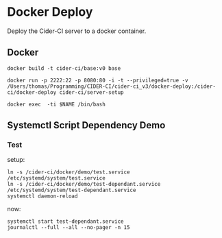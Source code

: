 # Docker Deploy

Deploy the Cider-CI server to a docker container.

## Docker



    docker build -t cider-ci/base:v0 base

    docker run -p 2222:22 -p 8080:80 -i -t --privileged=true -v /Users/thomas/Programming/CIDER-CI/cider-ci_v3/docker-deploy:/cider-ci/docker-deploy cider-ci/server-setup

    docker exec  -ti $NAME /bin/bash



## Systemctl Script Dependency Demo

### Test

setup:
~~~
ln -s /cider-ci/docker/demo/test.service /etc/systemd/system/test.service
ln -s /cider-ci/docker/demo/test-dependant.service /etc/systemd/system/test-dependant.service
systemctl daemon-reload
~~~

now:

~~~
systemctl start test-dependant.service
journalctl --full --all --no-pager -n 15
~~~

